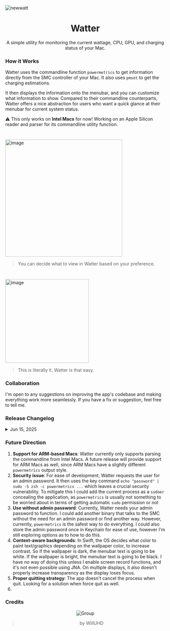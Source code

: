 ![newwatt](https://github.com/user-attachments/assets/5591ce5a-767e-409d-9bb0-ee9e0c50492a)

<div align="center">

# Watter
A simple utility for monitoring the current wattage, CPU, GPU, and charging status of your Mac. 

<div align="left">

### How it Works
Watter uses the commandline function `powermetrics` to get information directly from the SMC controller of your Mac. It also uses `pmset` to get the charging estimations. 

It then displays the information onto the menubar, and you can customize what information to show. Compared to their commandline counterparts, Watter offers a nice abstraction for users who want a quick glance at their menubar for current system status. 

⚠️ This only works on **Intel Macs** for now! Working on an Apple Silicon reader and parser for its commandline utility function. 

# 
<img width="368" alt="image" src="https://github.com/user-attachments/assets/0194304a-098b-42e8-8fb8-edfe519e85d2" />

> You can decide what to view in Watter based on your preference. 

#

<img width="263" alt="image" src="https://github.com/user-attachments/assets/c389ae50-8fe4-4b94-b73d-512f08f425a3" />

> This is literally it. Watter is that easy. 

### Collaboration
I'm open to any suggestions on improving the app's codebase and making everything work more seamlessly. If you have a fix or suggestion, feel free to tell me. 

### Release Changelog
<details>
    <summary>Jun 15, 2025</summary>
        Finalized the first version of Watter as a menubar app. 
</details>

### Future Direction
1. **Support for ARM-based Macs**: Watter currently only supports parsing the commandline from Intel Macs. A future release will provide support for ARM Macs as well, since ARM Macs have a slightly different `powermetrics` output style.
2. **Security issue**: For ease of development, Watter requests the user for an admin password. It then uses the key command `echo "password" | sudo -S zsh -c powermetrics ...` which leaves a crucial security vulnerability. To mitigate this I could add the current process as a `sudoer` concealing the application, as `powermetrics` is usually not something to be worried about in terms of getting automatic `sudo` permission or not
3. **Use without admin password**: Currently, Watter needs your admin password to function. I could add another binary that talks to the SMC without the need for an admin password or find another way. However, currently, `powermetrics` is the safest way to do everything. I could also store the admin password once in Keychain for ease of use, however I'm still exploring options as to how to do this.
4. **Context-aware backgrounds**: In Swift, the OS decides what color to paint text/graphics depending on the wallpaper color, to increase contrast. So if the wallpaper is dark, the menubar text is going to be white. If the wallpaper is bright, the menubar text is going to be black. I have no way of doing this unless I enable screen record functions, and it's not even possible using JNA. On multiple displays, it also doesn't properly increase transparency as the display loses focus.
5. **Proper quitting strategy**: The app doesn't cancel the process when quit. Looking for a solution when force quit as well. 
6.  

### Credits
<div align="center">

![Group](https://github.com/user-attachments/assets/d36f93b4-710b-4fbe-92f0-b55a40d7eb86)

> by WillUHD
